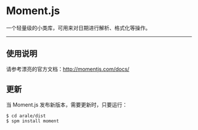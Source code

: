 
# Moment.js

一个轻量级的小类库，可用来对日期进行解析、格式化等操作。

---


## 使用说明

请参考漂亮的官方文档：<http://momentjs.com/docs/>


## 更新

当 Moment.js 发布新版本，需要更新时，只要运行：

```
$ cd arale/dist
$ spm install moment
```
